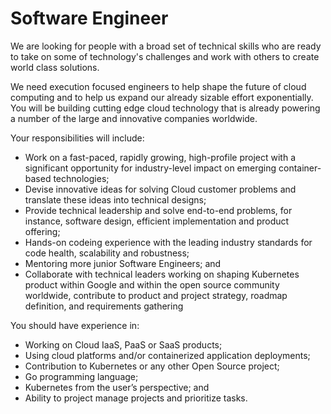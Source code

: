 # Software Engineer

We are looking for people with a broad set of technical skills who are ready to take on some of technology's challenges and work with others to create world class solutions.

We need execution focused engineers to help shape the future of cloud computing and to help us expand our already sizable effort exponentially. You will be building cutting edge cloud technology that is already powering a number of the large and innovative companies worldwide.

Your responsibilities will include:

* Work on a fast-paced, rapidly growing, high-profile project with a significant opportunity for industry-level impact on emerging container-based technologies;
* Devise innovative ideas for solving Cloud customer problems and translate these ideas into technical designs;
* Provide technical leadership and solve end-to-end problems, for instance, software design, efficient implementation and product offering;
* Hands-on codeing experience with the leading industry standards for code health, scalability and robustness; 
* Mentoring more junior Software Engineers; and
* Collaborate with technical leaders working on shaping Kubernetes product within Google and within the open source community worldwide, contribute to product and project strategy, roadmap definition, and requirements gathering

You should have experience in:

* Working on Cloud IaaS, PaaS or SaaS products;
* Using cloud platforms and/or containerized application deployments;
* Contribution to Kubernetes or any other Open Source project;
* Go programming language;
* Kubernetes from the user’s perspective; and
* Ability to project manage projects and prioritize tasks.
